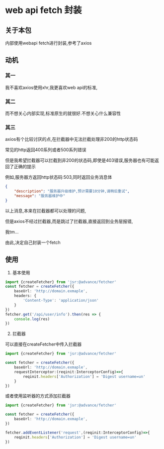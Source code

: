# web api fetch 封装

## 关于本包

内部使用webapi fetch进行封装,参考了axios



## 动机
### 其一
我不喜欢axios使用xhr,我更喜欢web api的标准,
### 其二
而不想关心内部实现,标准原生的就很好.不想关心什么兼容性

### 其三
axios有个比较讨厌的点,在拦截器中无法拦截处理非200的http状态码

常见的http返回400系列或者500系列错误

但是我希望拦截器可以拦截到非200的状态码,即使是403错误,服务器也有可能返回了正确的提示

例如,服务器方返回http状态码:503,同时返回业务消息体
```json
{
    "description": "服务器升级维护,预计需要10分钟,请稍后重试",
    "message": "服务器维护中"
}
```
以上消息,本来在拦截器都可以处理的问题,

但是axios不经过拦截器,而是跳过了拦截器,直接返回到业务层报错,

我tm...

由此,决定自己封装一个fetch

## 使用

1. 基本使用

```typescript
import {createFetcher} from 'jsr:@advance/fetcher'
const fetcher = createFetcher({
    baseUrl: 'http://domain.exmaple',
    headers: {
        'Content-Type': 'application/json'
    }
})
fetcher.get('/api/user/info').then(res => {
    console.log(res)
})
```

2. 拦截器

可以直接在createFetcher中传入拦截器
```typescript
import {createFetcher} from 'jsr:@advance/fetcher'

const fetcher = createFetcher({
    baseUrl: 'http://domain.exmaple',
    requestInterceptor:(reqinit:InterceptorConfig)=>{
        reqinit.headers['Authorization'] = 'Digest username=un'
    }
})


```


或者使用监听器的方式添加拦截器


```typescript
import {createFetcher} from 'jsr:@advance/fetcher'

const fetcher = createFetcher({
    baseUrl: 'http://domain.exmaple',
})

fetcher.addEventListener('request',(reqinit:InterceptorConfig)=>{
    reqinit.headers['Authorization'] = 'Digest username=un'
})
